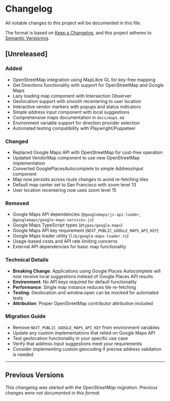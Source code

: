 # Changelog

All notable changes to this project will be documented in this file.

The format is based on [Keep a Changelog](https://keepachangelog.com/en/1.0.0/),
and this project adheres to [Semantic Versioning](https://semver.org/spec/v2.0.0.html).

## [Unreleased]

### Added
- OpenStreetMap integration using MapLibre GL for key-free mapping
- Get Directions functionality with support for OpenStreetMap and Google Maps
- Lazy loading map component with Intersection Observer
- Geolocation support with smooth recentering to user location
- Interactive vendor markers with popups and status indicators
- Simple address input component with local suggestions
- Comprehensive maps documentation in `docs/maps.md`
- Environment variable support for direction provider selection
- Automated testing compatibility with Playwright/Puppeteer

### Changed
- Replaced Google Maps API with OpenStreetMap for cost-free operation
- Updated VendorMap component to use new OpenStreetMap implementation
- Converted GooglePlacesAutocomplete to simple AddressInput component
- Map now persists across route changes to avoid re-fetching tiles
- Default map center set to San Francisco with zoom level 13
- User location recentering now uses zoom level 15

### Removed
- Google Maps API dependencies (`@googlemaps/js-api-loader`, `@googlemaps/google-maps-services-js`)
- Google Maps TypeScript types (`@types/google.maps`)
- Google Maps API key requirement (`NEXT_PUBLIC_GOOGLE_MAPS_API_KEY`)
- Google Maps loader utility (`lib/google-maps-loader.ts`)
- Usage-based costs and API rate limiting concerns
- External API dependencies for basic map functionality

### Technical Details
- **Breaking Change**: Applications using Google Places Autocomplete will now receive local suggestions instead of Google Places API results
- **Environment**: No API keys required for default functionality
- **Performance**: Single map instance reduces tile re-fetching
- **Testing**: Geolocation and window.open can be mocked for automated tests
- **Attribution**: Proper OpenStreetMap contributor attribution included

### Migration Guide
- Remove `NEXT_PUBLIC_GOOGLE_MAPS_API_KEY` from environment variables
- Update any custom implementations that relied on Google Maps API
- Test geolocation functionality in your specific use case
- Verify that address input suggestions meet your requirements
- Consider implementing custom geocoding if precise address validation is needed

---

## Previous Versions

*This changelog was started with the OpenStreetMap migration. Previous changes were not documented in this format.*